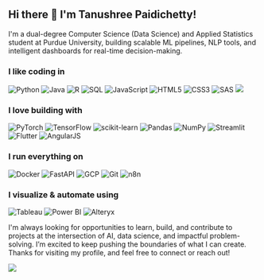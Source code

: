 ## Hi there 👋 I'm Tanushree Paidichetty!

I'm a dual-degree Computer Science (Data Science) and Applied Statistics student at Purdue University, building scalable ML pipelines, NLP tools, and intelligent dashboards for real-time decision-making. 

<h3>I like coding in</h3>
<p>
  <img alt="Python" src="https://img.shields.io/badge/-Python-3776AB?style=flat-square&logo=python&logoColor=white" />
  <img alt="Java" src="https://img.shields.io/badge/-Java-007396?style=flat-square&logo=java&logoColor=white" />
  <img alt="R" src="https://img.shields.io/badge/-R-276DC3?style=flat-square&logo=r&logoColor=white" />
  <img alt="SQL" src="https://img.shields.io/badge/-SQL-336791?style=flat-square&logo=postgresql&logoColor=white" />
  <img alt="JavaScript" src="https://img.shields.io/badge/-JavaScript-F7DF1E?style=flat-square&logo=javascript&logoColor=black" />
  <img alt="HTML5" src="https://img.shields.io/badge/-HTML5-E34F26?style=flat-square&logo=html5&logoColor=white" />
  <img alt="CSS3" src="https://img.shields.io/badge/-CSS3-1572B6?style=flat-square&logo=css3&logoColor=white" />
  <img alt="SAS" src="https://img.shields.io/badge/-SAS-0266C8?style=flat-square&logo=sas&logoColor=white" />
  <img al="Dart" src="https://img.shields.io/badge/Dart-0175C2?style=flat&logo=dart&logoColor=white" />
</p>

<!-- ![Top Langs](https://github-readme-stats.vercel.app/api/top-langs/?username=tpaidich&layout=compact) -->

<h3>I love building with</h3>
<p>
  <img alt="PyTorch" src="https://img.shields.io/badge/-PyTorch-EE4C2C?style=flat-square&logo=pytorch&logoColor=white" />
  <img alt="TensorFlow" src="https://img.shields.io/badge/-TensorFlow-FF6F00?style=flat-square&logo=tensorflow&logoColor=white" />
  <img alt="scikit-learn" src="https://img.shields.io/badge/-Scikit--Learn-F7931E?style=flat-square&logo=scikit-learn&logoColor=white" />
  <img alt="Pandas" src="https://img.shields.io/badge/-Pandas-150458?style=flat-square&logo=pandas&logoColor=white" />
  <img alt="NumPy" src="https://img.shields.io/badge/-NumPy-013243?style=flat-square&logo=numpy&logoColor=white" />
  <img alt="Streamlit" src="https://img.shields.io/badge/-Streamlit-FF4B4B?style=flat-square&logo=streamlit&logoColor=white" />
  <img alt="Flutter" src="https://img.shields.io/badge/-Flutter-02569B?style=flat-square&logo=flutter&logoColor=white" />
  <img alt="AngularJS" src="https://img.shields.io/badge/-AngularJS-E23237?style=flat-square&logo=angularjs&logoColor=white" />
</p>

<h3>I run everything on</h3>
<p>
  <img alt="Docker" src="https://img.shields.io/badge/-Docker-2496ED?style=flat-square&logo=docker&logoColor=white" />
  <img alt="FastAPI" src="https://img.shields.io/badge/-FastAPI-009688?style=flat-square&logo=fastapi&logoColor=white" />
  <img alt="GCP" src="https://img.shields.io/badge/-Google_Cloud_Platform-1a73e8?style=flat-square&logo=google-cloud&logoColor=white" />
  <img alt="Git" src="https://img.shields.io/badge/-Git-F05032?style=flat-square&logo=git&logoColor=white" />
  <img alt="n8n" src="https://img.shields.io/badge/-n8n-EA580C?style=flat-square&logo=n8n&logoColor=white" />
</p>

<h3>I visualize & automate using</h3>
<p>
  <img alt="Tableau" src="https://img.shields.io/badge/-Tableau-E97627?style=flat-square&logo=tableau&logoColor=white" />
  <img alt="Power BI" src="https://img.shields.io/badge/-Power_BI-F2C811?style=flat-square&logo=powerbi&logoColor=black" />
  <img alt="Alteryx" src="https://img.shields.io/badge/-Alteryx-0076BD?style=flat-square&logo=dataiku&logoColor=white" />
</p>

I'm always looking for opportunities to learn, build, and contribute to projects at the intersection of AI, data science, and impactful problem-solving. I’m excited to keep pushing the boundaries of what I can create. Thanks for visiting my profile, and feel free to connect or reach out!

<!--
<h3>My GitHub contributions summary</h3>

[![GitHub Streak](https://github-readme-streak-stats.herokuapp.com?user=tpaidich&theme=dark&ring=fb4362&file=fb4362&currStreakNum=fb4362&currStreakLabel=fb4362&hide_border=true)](https://git.io/streak-stats)

![Your GitHub stats](https://github-readme-stats.vercel.app/api?username=tpaidich&hide_border=true&show_icons=true&bg_color=151515&title_color=fb4362&icon_color=fb4362&text_bold=false&text_color=9e9e9e)
-->

![](https://komarev.com/ghpvc/?username=tpaidich&color=yellow&style=for-the-badge)
